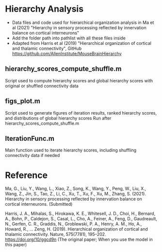 # Hierarchy Analysis
  * Data files and code used for hierarchical organization analysis in Ma et al (2021) "Hierarchy in sensory processing reflected by innervation balance on cortical interneurons"
  * Add the folder path into pathlist with all these files inside
  * Adapted from Harris et al (2019) "Hierarchical organization of cortical and thalamic connectivity", GitHub https://github.com/AllenInstitute/MouseBrainHierarchy 
## hierarchy_scores_compute_shuffle.m
  Script used to compute hierarchy scores and global hierarchy scores with original or shuffled connectivity data
## figs_plot.m
  Script used to generate figures of iteration results, ranked hierarchy scores, and distributions of global hierarchy scores
  Run after hierarchy_scores_compute_shuffle.m
## IterationFunc.m
  Main function used to iterate hierarchy scores, including shuffling connectivity data if needed
  
# Reference

Ma, G., Liu, Y., Wang, L., Xiao, Z., Song, K., Wang, Y., Peng, W., Liu, X., Wang, Z., Jin, S., Tao, Z., Li, C., Xu, T., Xu, F., Xu, M., Zhang, S. (2021). Hierarchy in sensory processing reflected by innervation balance on cortical interneurons. (Submitted)

Harris, J. A., Mihalas, S., Hirokawa, K. E., Whitesell, J. D., Choi, H., Bernard, A., Bohn, P., Caldejon, S., Casal, L., Cho, A., Feiner, A., Feng, D., Gaudreault, N., Gerfen, C. R., Graddis, N., Groblewski, P. A., Henry, A. M., Ho, A., Howard, R., … Zeng, H. (2019). Hierarchical organization of cortical and thalamic connectivity. Nature, 575(7781), 195–202. https://doi.org/10/ggcd9n (The original paper; When you use the model in this paper)
